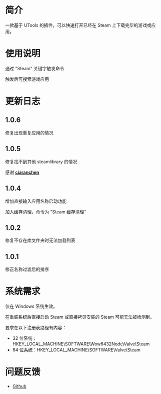 # 简介

一款基于 UTools 的插件，可以快速打开已经在 Steam 上下载完毕的游戏或应用。

# 使用说明

通过 "Steam" 关键字触发命令

触发后可搜索游戏应用

# 更新日志

## 1.0.6

修复出现重复应用的情况

## 1.0.5

修复找不到其他 steamlibrary 的情况

感谢 **[ciaranchen](https://github.com/ciaranchen)**

## 1.0.4

增加直接输入应用名称启动功能

加入缓存清理，命令为 "Steam 缓存清理"

## 1.0.2

修复不存在库文件夹时无法加载列表

## 1.0.1

修正名称过滤后的排序

# 系统需求

仅在 Windows 系统生效。

在重装系统后直接启动 Steam 或直接拷贝安装的 Steam 可能无法被检测到。

要求在以下注册表路径有内容：

- 32 位系统：HKEY_LOCAL_MACHINE\SOFTWARE\Wow6432Node\Valve\Steam
- 64 位系统：HKEY_LOCAL_MACHINE\SOFTWARE\Valve\Steam

# 问题反馈

- [Github](https://github.com/SDchao/UTools_Plugin_Steam/issues/new)
